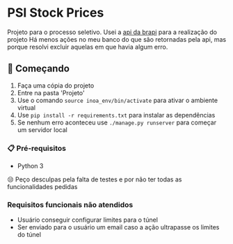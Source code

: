 # PSI Stock Prices

Projeto para o processo seletivo.
Usei a [api da brapi](https://brapi.dev) para a realização do projeto
Há menos ações no meu banco do que são retornadas pela api, mas porque resolvi excluir aquelas em que havia algum erro.

## 🚀 Começando

1. Faça uma cópia do projeto
2. Entre na pasta 'Projeto'
3. Use o comando ```source inoa_env/bin/activate``` para ativar o ambiente virtual
4. Use ```pip install -r requirements.txt``` para instalar as dependências
5. Se nenhum erro aconteceu use ```./manage.py runserver``` para começar um servidor local

### 📋 Pré-requisitos

- Python 3




 :unamused:	Peço desculpas pela falta de testes e por não ter todas as funcionalidades pedidas
 
 ### Requisitos funcionais não atendidos
 - Usuário conseguir configurar limites para o túnel
 - Ser enviado para o usuário um email caso a ação ultrapasse os limites do túnel
